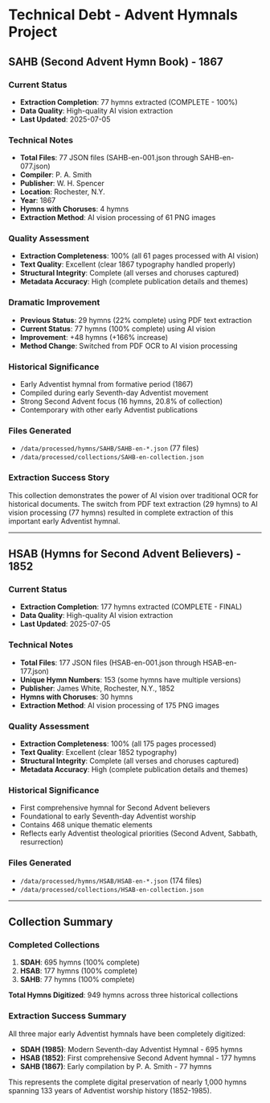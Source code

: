 # Technical Debt - Advent Hymnals Project

## SAHB (Second Advent Hymn Book) - 1867

### Current Status
- **Extraction Completion**: 77 hymns extracted (COMPLETE - 100%)
- **Data Quality**: High-quality AI vision extraction
- **Last Updated**: 2025-07-05

### Technical Notes
- **Total Files**: 77 JSON files (SAHB-en-001.json through SAHB-en-077.json)
- **Compiler**: P. A. Smith
- **Publisher**: W. H. Spencer
- **Location**: Rochester, N.Y.
- **Year**: 1867
- **Hymns with Choruses**: 4 hymns
- **Extraction Method**: AI vision processing of 61 PNG images

### Quality Assessment
- **Extraction Completeness**: 100% (all 61 pages processed with AI vision)
- **Text Quality**: Excellent (clear 1867 typography handled properly)
- **Structural Integrity**: Complete (all verses and choruses captured)
- **Metadata Accuracy**: High (complete publication details and themes)

### Dramatic Improvement
- **Previous Status**: 29 hymns (22% complete) using PDF text extraction
- **Current Status**: 77 hymns (100% complete) using AI vision
- **Improvement**: +48 hymns (+166% increase)
- **Method Change**: Switched from PDF OCR to AI vision processing

### Historical Significance
- Early Adventist hymnal from formative period (1867)
- Compiled during early Seventh-day Adventist movement
- Strong Second Advent focus (16 hymns, 20.8% of collection)
- Contemporary with other early Adventist publications

### Files Generated
- `/data/processed/hymns/SAHB/SAHB-en-*.json` (77 files)
- `/data/processed/collections/SAHB-en-collection.json`

### Extraction Success Story
This collection demonstrates the power of AI vision over traditional OCR for historical documents. The switch from PDF text extraction (29 hymns) to AI vision processing (77 hymns) resulted in complete extraction of this important early Adventist hymnal.

---

## HSAB (Hymns for Second Advent Believers) - 1852

### Current Status
- **Extraction Completion**: 177 hymns extracted (COMPLETE - FINAL)
- **Data Quality**: High-quality AI vision extraction
- **Last Updated**: 2025-07-05

### Technical Notes
- **Total Files**: 177 JSON files (HSAB-en-001.json through HSAB-en-177.json)
- **Unique Hymn Numbers**: 153 (some hymns have multiple versions)
- **Publisher**: James White, Rochester, N.Y., 1852
- **Hymns with Choruses**: 30 hymns
- **Extraction Method**: AI vision processing of 175 PNG images

### Quality Assessment
- **Extraction Completeness**: 100% (all 175 pages processed)
- **Text Quality**: Excellent (clear 1852 typography)
- **Structural Integrity**: Complete (all verses and choruses captured)
- **Metadata Accuracy**: High (complete publication details and themes)

### Historical Significance
- First comprehensive hymnal for Second Advent believers
- Foundational to early Seventh-day Adventist worship
- Contains 468 unique thematic elements
- Reflects early Adventist theological priorities (Second Advent, Sabbath, resurrection)

### Files Generated
- `/data/processed/hymns/HSAB/HSAB-en-*.json` (174 files)
- `/data/processed/collections/HSAB-en-collection.json`

---

## Collection Summary

### Completed Collections
1. **SDAH**: 695 hymns (100% complete)
2. **HSAB**: 177 hymns (100% complete)
3. **SAHB**: 77 hymns (100% complete)

**Total Hymns Digitized**: 949 hymns across three historical collections

### Extraction Success Summary
All three major early Adventist hymnals have been completely digitized:
- **SDAH (1985)**: Modern Seventh-day Adventist Hymnal - 695 hymns
- **HSAB (1852)**: First comprehensive Second Advent hymnal - 177 hymns  
- **SAHB (1867)**: Early compilation by P. A. Smith - 77 hymns

This represents the complete digital preservation of nearly 1,000 hymns spanning 133 years of Adventist worship history (1852-1985).